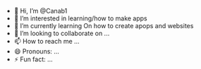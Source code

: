 - 👋 Hi, I’m @Canab1
- 👀 I’m interested in learning/how to make apps
- 🌱 I’m currently learning On how to create apops and websites
- 💞️ I’m looking to collaborate on ...
- 📫 How to reach me ...
- 😄 Pronouns: ...
- ⚡ Fun fact: ...

<!---
Canab1/Canab1 is a ✨ special ✨ repository because its `README.md` (this file) appears on your GitHub profile.
You can click the Preview link to take a look at your changes.
--->

